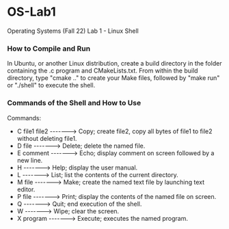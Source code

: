 # OS-Lab1
Operating Systems (Fall 22) Lab 1 - Linux Shell

### How to Compile and Run 
In Ubuntu, or another Linux distribution, create a build directory in the folder containing the .c program and CMakeLists.txt. From within the build directory,
type "cmake .." to create your Make files, followed by "make run" or "./shell" to execute the shell.

### Commands of the Shell and How to Use
Commands:

- C file1 file2  -------> Copy; create file2, copy all bytes of file1 to file2 without deleting file1.
- D file         -------> Delete; delete the named file.
- E comment      -------> Echo; display comment on screen followed by a new line.
- H              -------> Help; display the user manual.
- L              -------> List; list the contents of the current directory.
- M file         -------> Make; create the named text file by launching text editor.
- P file         -------> Print; display the contents of the named file on screen.
- Q              -------> Quit; end execution of the shell.
- W              -------> Wipe; clear the screen.
- X program      -------> Execute; executes the named program.
